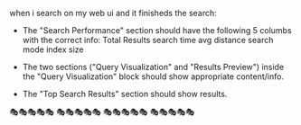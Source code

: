 
when i search on my web ui and it finisheds the search:

- The "Search Performance" section should have the following 5 columbs with the correct info:
Total Results
search time
avg distance
search mode
index size

- The two sections ("Query Visualization" and "Results Preview") inside the "Query Visualization" block should show appropriate content/info.

- The "Top Search Results" section should show results.









🎭🎭🎭🎭🎭
🎭🎭🎭🎭🎭
🎭🎭🎭🎭🎭
🎭🎭🎭🎭🎭